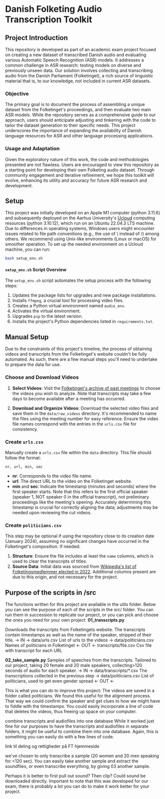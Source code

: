 # Danish Folketing Audio Transcription Toolkit

## Project Introduction

This repository is developed as part of an academic exam project focused on creating a new dataset of transcribed Danish audio and evaluating various Automatic Speech Recognition (ASR) models. It addresses a common challenge in ASR research: testing models on diverse and previously unseen data. Our solution involves collecting and transcribing audio from the Danish Parliament (Folketinget), a rich source of linguistic material that is, to our knowledge, not included in current ASR datasets.

### Objective

The primary goal is to document the process of assembling a unique dataset from the Folketinget's proceedings, and then evaluate two main ASR models. While the repository serves as a comprehensive guide to our approach, users should anticipate adjusting and tinkering with the code to tailor the dataset generation to their specific needs. This project underscores the importance of expanding the availability of Danish language resources for ASR and other language processing applications.

### Usage and Adaptation

Given the exploratory nature of this work, the code and methodologies presented are not flawless. Users are encouraged to view this repository as a starting point for developing their own Folketing audio dataset. Through community engagement and iterative refinement, we hope this toolkit will evolve, enhancing its utility and accuracy for future ASR research and development.


## Setup
This project was initially developed on an Apple M1 computer (python 3.11.6) and subsequently deployed on the Aarhus University's [Ucloud](cloud.sdu.dk) computing resources (python 3.10.12), which run on an Ubuntu 22.04.3 LTS machine. Due to differences in operating systems, Windows users might encounter issues related to file path conventions (e.g., the use of \ instead of /) among others. We recommend using Unix-like environments (Linux or macOS) for smoother operation.
To set up the needed environment on a Ucloud machine, you can run:

```bash
bash setup_env.sh
```

#### `setup_env.sh` Script Overview

The `setup_env.sh` script automates the setup process with the following steps:

1. Updates the package lists for upgrades and new package installations.
2. Installs `ffmpeg`, a crucial tool for processing video files.
3. Creates a Python virtual environment named `audio_env`.
4. Activates the virtual environment.
5. Upgrades `pip` to the latest version.
6. Installs the project's Python dependencies listed in `requirements.txt`.





## Manual Setup

Due to the constraints of this project's timeline, the process of obtaining videos and transcripts from the Folketinget's website couldn't be fully automated. As such, there are a few manual steps you'll need to undertake to prepare the data for use.

### Choose and Download Videos

1. **Select Videos**: Visit the [Folketinget's archive of past meetings](https://www.ft.dk/da/aktuelt/tv-fra-folketinget/tidligere-moeder) to choose the videos you wish to analyze. Note that transcripts may take a few days to become available after a meeting has occurred.
   
2. **Download and Organize Videos**: Download the selected video files and save them in the `data/raw_videos` directory. It's recommended to name the files using the meeting number for easy reference. Ensure the video file names correspond with the entries in the `urls.csv` file for consistency.

### Create `urls.csv`

Manually create a `urls.csv` file within the `data` directory. This file should follow the format:

```
nr, url, min, sec
```

- **nr**: Corresponds to the video file name.
- **url**: The direct URL to the video on the Folketinget website.
- **min** and **sec**: Indicate the timestamp (minutes and seconds) where the first speaker starts. Note that this refers to the first official speaker (speaker 1, NOT speaker 0 in the official transcript), not preliminary proceedings like the meeting's opening. Accurately determining this timestamp is crucial for correctly aligning the data; adjustments may be needed upon reviewing the cut videos.

### Create `politicians.csv`

This step may be optional if using the repository close to its creation date (January 2024), assuming no significant changes have occurred in the Folketinget's composition. If needed:

1. **Structure**: Ensure the file includes at least the `name` columns, which is used to clear the transcripts of titles. 
2. **Source Data**: Initial data was sourced from [Wikipedia's list of Folketingsmedlemmer elected in 2022](https://da.wikipedia.org/wiki/Folketingsmedlemmer_valgt_i_2022). Additional columns present are due to this origin, and not necessary for the project.


## Purpose of the scripts in /src
The functions written for this project are available in the utils folder. Below you can see the purpose of each of the scripts in the src/ folder. You can run them in succession to replicate our project, or you can pick and choose the ones you need for your own project. 
**01_transcripts.py**

Downloads the transcripts from Folketingets website. The transcripts contain timestamps as well as the name of the speaker, stripped of their title.
-> IN 
    -> data/urls.csv             List of urls to the videos
    -> data/politicians.csv      Names of politicians in Folketinget
<- OUT 
    <- transcripts/file.csv      Csv file with transcript for each URL

**02_take_sample.py**
Samples of speeches from the transcripts. Tailored to our project, taking 20 female and 20 male speakers, collecting>120 seconds of audio for each speaker.
-> IN
   -> data/transcripts/*.csv      The transcriptions collected in the previous step
   -> data/politicians.csv         List of politicians, used to get even gender spread
<- OUT
   <- 


This is what you can do to improve this project:
The videos are saved in a folder called politicians. We found this useful for the alignment process. That way we could confirm the speaker and get clues to how we might have to fiddle with the timestamps. You could easily incorporate a line of code that deletes the videos, thus freeing up space on your computer.

combine transcripts and audiofiles into one database
While it worked just fine for our purposes to have the transcripts and audiofiles in separate folders, it might be useful to combine them into one database. Again, this is something you can easily do with a few lines of code.



link til deling og rettigheder på FT hjemmeside



we've chosen to only transcribe a sample (20 women and 20 men speaking for <120 sec). You can easily take another sample and extract the soundfiles, or even transcribe everything, by giving 03 another sample.

Perhaps it is better to first pull out sound? Then clip? Could sound be downloaded directly. Important to note that this was developed for our exam, there is probably a lot you can do to make it work better for your project.
